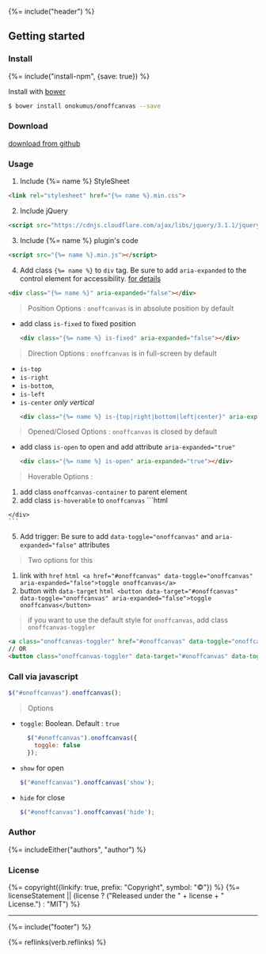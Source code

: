{%= include("header") %}

## Getting started

### Install
{%= include("install-npm", {save: true}) %}

Install with [bower](https://bower.io/)

```sh
$ bower install onokumus/onoffcanvas --save
```

### Download
[download from github](https://github.com/onokumus/onoffcanvas/archive/master.zip)

### Usage
1. Include {%= name %} StyleSheet
  ```html
  <link rel="stylesheet" href="{%= name %}.min.css">
  ```
2. Include jQuery
  ```html
  <script src="https://cdnjs.cloudflare.com/ajax/libs/jquery/3.1.1/jquery.min.js"></script>
  ```
3. Include {%= name %} plugin's code
  ```html
  <script src="{%= name %}.min.js"></script>
  ```
4. Add class `{%= name %}` to `div` tag. Be sure to add `aria-expanded` to the control element for accessibility. [for details](https://www.w3.org/WAI/GL/wiki/Using_aria-expanded_to_indicate_the_state_of_a_collapsible_element)
```html
<div class="{%= name %}" aria-expanded="false"></div>
```
  > Position Options : `onoffcanvas` is in absolute position by default
  - add class `is-fixed` to fixed position
    ```html
    <div class="{%= name %} is-fixed" aria-expanded="false"></div>
    ```

  > Direction Options : `onoffcanvas` is in full-screen by default
  - `is-top`
  - `is-right`
  - `is-bottom`,
  - `is-left`
  - `is-center` *only vertical*
    ```html
    <div class="{%= name %} is-{top|right|bottom|left|center}" aria-expanded="false"></div>
    ```

  > Opened/Closed Options : `onoffcanvas` is closed by default
  - add class `is-open` to open and add attribute `aria-expanded="true"`
    ```html
    <div class="{%= name %} is-open" aria-expanded="true"></div>
    ```

  > Hoverable Options :
  1. add class `onoffcanvas-container` to parent element
  2. add class `is-hoverable` to `onoffcanvas`
    ```html
    <div class="onoffcanvas-container">
        <div class="{%= name %} is-hoverable" aria-expanded="false"></div>
    </div>
    ```
5. Add trigger: Be sure to add `data-toggle="onoffcanvas"` and `aria-expanded="false"` attributes
> Two options for this
  1. link with `href`
    ```html
    <a href="#onoffcanvas" data-toggle="onoffcanvas" aria-expanded="false">toggle onoffcanvas</a>
    ```
  2. button with `data-target`
    ```html
    <button data-target="#onoffcanvas" data-toggle="onoffcanvas" aria-expanded="false">toggle onoffcanvas</button>
    ```
> if you want to use the default style for `onoffcanvas`, add class `onoffcanvas-toggler`
  ```html
  <a class="onoffcanvas-toggler" href="#onoffcanvas" data-toggle="onoffcanvas" aria-expanded="false"></a>
  // OR
  <button class="onoffcanvas-toggler" data-target="#onoffcanvas" data-toggle="onoffcanvas" aria-expanded="false"></button>
  ```

### Call via javascript
```js
$("#onoffcanvas").onoffcanvas();
```

  > Options
  - `toggle`: Boolean. Default : `true`
    ```js
      $("#onoffcanvas").onoffcanvas({
        toggle: false
      });
    ```
  - `show` for open
    ```js
    $("#onoffcanvas").onoffcanvas('show');
    ```
  - `hide` for close
    ```js
    $("#onoffcanvas").onoffcanvas('hide');
    ```

### Author
{%= includeEither("authors", "author") %}

### License
{%= copyright({linkify: true, prefix: "Copyright", symbol: "©"}) %}
{%= licenseStatement || (license ? ("Released under the " + license + " License.") : "MIT") %}

***

{%= include("footer") %}

{%= reflinks(verb.reflinks) %}
